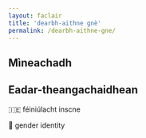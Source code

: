 ```yaml
---
layout: faclair
title: 'dearbh-aithne gnè'
permalink: /dearbh-aithne-gne/
---
```


## Mìneachadh

## Eadar-theangachaidhean

&#x1f1ee;&#x1f1ea; féiniúlacht inscne

&#x1f3f4;&#xe0067;&#xe0062;&#xe0065;&#xe006e;&#xe0067;&#xe007f; gender identity
